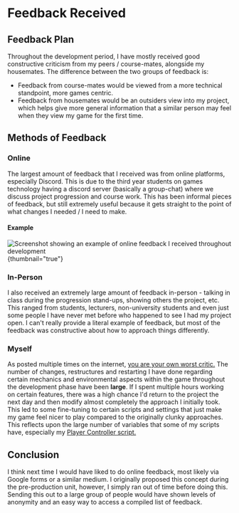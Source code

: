 # Feedback Received
<show-structure depth="2" />

## Feedback Plan

Throughout the development period, I have mostly received good constructive criticism from my peers / course-mates, alongside my housemates. The difference
between the two groups of feedback is:
- Feedback from course-mates would be viewed from a more technical standpoint, more games centric.
- Feedback from housemates would be an outsiders view into my project, which helps give more general information that a similar person may feel when they view my game for the first time.

## Methods of Feedback

### Online

The largest amount of feedback that I received was from online platforms, especially Discord. This is due to the third year students
on games technology having a discord server (basically a group-chat) where we discuss project progression and course work. This has been informal 
pieces of feedback, but still extremely useful because it gets straight to the point of what changes I needed / I need to make.

#### Example

![Screenshot showing an example of online feedback I received throughout development](feedback_example.png){thumbnail="true"}

### In-Person

I also received an extremely large amount of feedback in-person - talking in class during the progression stand-ups, showing others the project,
etc. This ranged from students, lecturers, non-university students and even just some people I have never met before who happened to see I had my project open.
I can't really provide a literal example of feedback, but most of the feedback was constructive about how to approach things differently.

### Myself

As posted multiple times on the internet, [you are your own worst critic.](https://www.reddit.com/r/Mindfulness/comments/r5g2jx/why_are_we_our_own_worst_critic/) The number
of changes, restructures and restarting I have done regarding certain mechanics and environmental aspects within the game throughout the development phase have been **large**.
If I spent multiple hours working on certain features, there was a high chance I'd return to the project the next day and then modify almost completely the approach I initially took.
This led to some fine-tuning to certain scripts and settings that just make my game feel nicer to play compared to the originally clunky approaches. This reflects upon the large number of variables
that some of my scripts have, especially my [Player Controller script.](PlayerController-cs.md)

## Conclusion

I think next time I would have liked to do online feedback, most likely via Google forms or a similar medium. I originally proposed this concept during the pre-production
unit, however, I simply ran out of time before doing this. Sending this out to a large group of people would have shown levels of anonymity and an easy way to access a compiled
list of feedback.